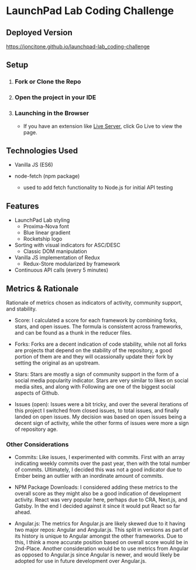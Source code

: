 # LaunchPad Lab Coding Challenge

## Deployed Version

https://joncitone.github.io/launchpad-lab_coding-challenge

## Setup

1. ### Fork or Clone the Repo

2. ### Open the project in your IDE
3. ### Launching in the Browser
   - If you have an extension like [Live Server](https://github.com/ritwickdey/vscode-live-server), click Go Live to view the page.

## Technologies Used

- Vanilla JS (ES6)

- node-fetch (npm package)
  - used to add fetch functionality to Node.js for initial API testing

## Features

- LaunchPad Lab styling
  - Proxima-Nova font
  - Blue linear gradient
  - Rocketship logo
- Sorting with visual indicators for ASC/DESC
  - Classic DOM manipulation
- Vanilla JS implementation of Redux
  - Redux-Store modularized by framework
- Continuous API calls (every 5 minutes)

## Metrics & Rationale

Rationale of metrics chosen as indicators of activity, community support, and stability.

- Score: I calculated a score for each framework by combining forks, stars, and open issues.
  The formula is consistent across frameworks, and can be found as a thunk in the reducer files.

- Forks: Forks are a decent indication of code stability, while not all forks are projects that depend on the stability of the repository, a good portion of them are and they will ocassionally update their fork by setting the original as an upstream.

- Stars: Stars are mostly a sign of community support in the form of a social media popularity indicator. Stars are very similar to likes on social media sites, and along with Following are one of the biggest social aspects of Github.

- Issues (open): Issues were a bit tricky, and over the several iterations of this project I switched from closed issues, to total issues, and finally landed on open issues. My decision was based on open issues being a decent sign of activity, while the other forms of issues were more a sign of repository age.

### Other Considerations

- Commits: Like issues, I experimented with commits. First with an array indicating weekly commits over the past year, then with the total number of commits. Ultimately, I decided this was not a good indicator due to Ember being an outlier with an inordinate amount of commits.

- NPM Package Downloads: I considered adding these metrics to the overall score as they might also be a good indication of development activity. React was very popular here, perhaps due to CRA, Next.js, and Gatsby. In the end I decided against it since it would put React so far ahead.

- Angular.js: The metrics for Angular.js are likely skewed due to it having two major repos: Angular and Angular.js. This split in versions as part of its history is unique to Angular amongst the other frameworks. Due to this, I think a more accurate position based on overall score would be in 2nd-Place. Another consideration would be to use metrics from Angular as opposed to Angular.js since Angular is newer, and would likely be adopted for use in future development over Angular.js.
